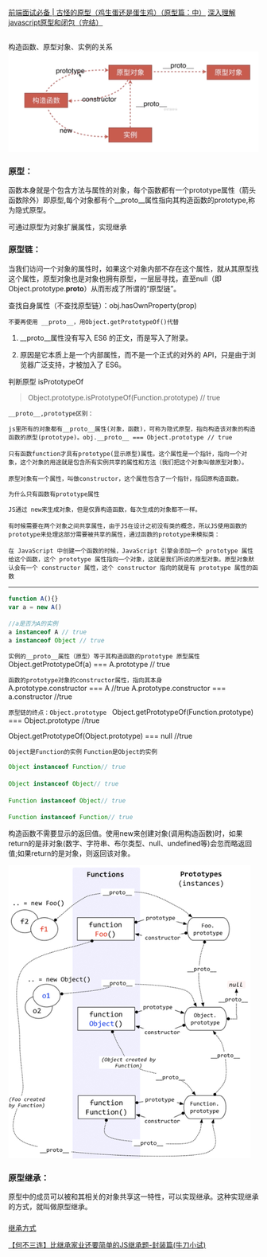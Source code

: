 [前端面试必备 | 古怪的原型（鸡生蛋还是蛋生鸡）（原型篇：中）](https://juejin.im/post/5dff3e186fb9a016091dfa6a)
[深入理解javascript原型和闭包（完结）](https://www.cnblogs.com/wangfupeng1988/p/3977924.html)
## 
构造函数、原型对象、实例的关系
![prototype](/img/prototype0.png)

### 原型：
函数本身就是个包含方法与属性的对象，每个函数都有一个prototype属性（箭头函数除外）即原型,每个对象都有个__proto__属性指向其构造函数的prototype,称为隐式原型。

可通过原型为对象扩展属性，实现继承

### 原型链：
当我们访问一个对象的属性时，如果这个对象内部不存在这个属性，就从其原型找这个属性，原型对象也是对象也拥有原型，一层层寻找，直至null（即Object.prototype.__proto__）从而形成了所谓的“原型链”。

查找自身属性（不查找原型链）：obj.hasOwnProperty(prop)



`不要再使用 __proto__，用Object.getPrototypeOf()代替`
1. __proto__属性没有写入 ES6 的正文，而是写入了附录。

2. 原因是它本质上是一个内部属性，而不是一个正式的对外的 API，只是由于浏览器广泛支持，才被加入了 ES6。


判断原型 isPrototypeOf
>Object.prototype.isPrototypeOf(Function.prototype) // true

`__proto__,prototype区别：`
>
    js里所有的对象都有__proto__属性(对象，函数)，可称为隐式原型，指向构造该对象的构造函数的原型(prototype)。obj.__proto__ === Object.prototype // true 

    只有函数function才具有prototype(显示原型)属性。这个属性是一个指针，指向一个对象，这个对象的用途就是包含所有实例共享的属性和方法（我们把这个对象叫做原型对象）。

    原型对象有一个属性，叫做constructor，这个属性包含了一个指针，指回原构造函数。


`为什么只有函数有prototype属性`
>
    JS通过 new来生成对象，但是仅靠构造函数，每次生成的对象都不一样。

    有时候需要在两个对象之间共享属性，由于JS在设计之初没有类的概念，所以JS使用函数的prototype来处理这部分需要被共享的属性，通过函数的prototype来模拟类：

    在 JavaScript 中创建一个函数的时候，JavaScript 引擎会添加一个 prototype 属性给这个函数，这个 prototype 属性指向一个对象，这就是我们所说的原型对象。原型对象默认会有一个 constructor 属性，这个 constructor 指向的就是有 prototype 属性的函数

---

```js
function A(){}
var a = new A()

//a是否为A的实例  
a instanceof A // true
a instanceof Object // true
```

`实例的__proto__属性（原型）等于其构造函数的prototype 原型属性`  
Object.getPrototypeOf(a) === A.prototype // true  

`函数的prototype对象的constructor属性，指向其本身`  
A.prototype.constructor === A   //true
A.prototype.constructor === a.constructor //true

`原型链的终点：Object.prototype `
Object.getPrototypeOf(Function.prototype) === Object.prototype  //true

Object.getPrototypeOf(Object.prototype) === null //true


`Object是Function的实例`
`Function是Object的实例`
```js
Object instanceof Function// true

Object instanceof Object// true

Function instanceof Object// true

Function instanceof Function// true
```

构造函数不需要显示的返回值。使用new来创建对象(调用构造函数)时，如果return的是非对象(数字、字符串、布尔类型、null、undefined等)会忽而略返回值;如果return的是对象，则返回该对象。


![prototype](/img/prototype.png)

### 原型继承：
原型中的成员可以被和其相关的对象共享这一特性，可以实现继承。这种实现继承的方式，就叫做原型继承。

### 
[继承方式](/details/继承/README.md)


[【何不三连】比继承家业还要简单的JS继承题-封装篇(牛刀小试)](https://juejin.im/post/5e707417e51d45272054d5d3)